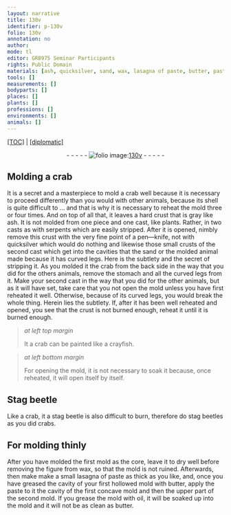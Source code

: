 ```yaml
---
layout: narrative
title: 130v
identifier: p-130v
folio: 130v
annotation: no
author:
mode: tl
editor: GR8975 Seminar Participants
rights: Public Domain
materials: [ash, quicksilver, sand, wax, lasagna of paste, butter, paste, oil]
tools: []
measurements: []
bodyparts: []
places: []
plants: []
professions: []
environments: []
animals: []
---
```


 <p><a href="{{ site.baseurl }}/translation/">[TOC]</a> | <a href="{{ site.baseurl }}/texts/p-130v_tc/" target="_blank">[diplomatic]</a></p><div class="folio" align="center">- - - - - <a href="http://gallica.bnf.fr/ark:/12148/btv1b10500001g/f266.item" target="_blank"><img src="https://cu-mkp.github.io/2017-workshop-edition/assets/photo-icon.png" alt="folio image: " style="display:inline-block; margin-bottom:-3px;"/>130v</a> - - - - - </div>  
  

## Molding a crab

 
It is a secret and a masterpiece to mold <span class="x">a crab</span> well because it is necessary to proceed differently <span class="x">than you would</span> with other animals, because its shell is quite difficult to <span class="x">...</span> and that is why it is necessary to reheat the mold three or four times. And on top of all that, it leaves a hard crust <span class="x">that is</span> gray like <span class="m">ash</span>. It is not molded from one piece and one cast, like plants. Rather, in two casts as with serpents which are easily stripped. After it is opened, nimbly remove this crust with the very fine point of a pen—knife, <span class="add">not with <span class="m">quicksilver</span> which would do nothing</span> and likewise those small crusts of the second cast which get into the cavities that the <span class="m">sand</span> or the molded animal made because it has curved legs. Here is the subtlety and the secret of stripping it. As you molded it <span class="x">the crab</span> from the back side in the way <span class="x">that you did for</span> the others <span class="x">animals</span>, remove the stomach and all the curved legs from it. Make your second cast in the way <span class="x">that you did for</span> the other <span class="x">animals</span>, but as it will have set, take care that you not open the mold unless you have first reheated it well. Otherwise, because of its curved legs, you would break the whole thing. Herein lies the subtlety. If, after it has been well reheated and opened, you see that the crust is not burned enough, reheat <span class="x">it</span> until it is burned <span class="x">enough</span>. 
 
> *at left top margin*
> 
> 
>   It <span class="x">a crab</span> can be painted like a crayfish.
 
> *at left bottom margin*
> 
> 
>   For opening the mold, it is not necessary to soak it because, once reheated, it will open itself by itself.
 
 
  

## Stag beetle

 
Like a crab, it <span class="x">a stag beetle</span> is also difficult to burn, therefore do <span class="x">stag beetles</span> as you did crabs.
 
 
  

## For molding thinly

 
After you have molded the first mold as the core, leave it to dry well before removing the figure from <span class="m">wax</span>, so that the mold is not ruined. Afterwards, then make make a small <span class="m">lasagna of paste</span> as thick as you like, and, once you have greased the cavity of your first hollowed mold with <span class="m">butter</span>, apply the <span class="m">paste</span> to it <span class="x">the cavity of the first concave mold</span> and then the upper part of the second mold. If you grease <span class="x">the mold</span> with <span class="m">oil</span>, it will be soaked up <span class="x">into the mold</span> and it will not be as clean as <span class="m">butter</span>.
 
 